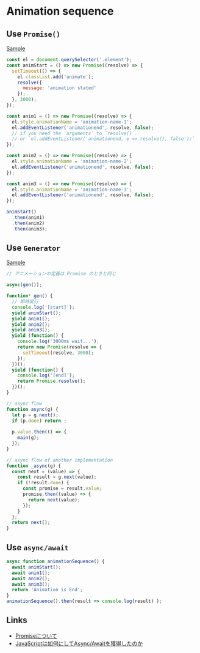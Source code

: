 # Animation sequence

## Use `Promise()`
[Sample](https://jsfiddle.net/walfo/07xphesh/)

```js
const el = document.querySelector('.element');
const animStart = () => new Promise((resolve) => {
  setTimeout(() => {
    el.classList.add('animate');
    resolve({
      message: 'animation stated'
    });
  }, 3000);
});

const anim1 = () => new Promise((resolve) => {
  el.style.animationName = 'animation-name-1';
  el.addEventListener('animationend', resolve, false);
  // if you need the `arguments` to `resolve()`.
  // or `el.addEventListener('animationend, e => resolve(), false');`
});

const anim2 = () => new Promise((resolve) => {
  el.style.animationName = 'animation-name-2';
  el.addEventListener('animationend', resolve, false);
});

const anim3 = () => new Promise((resolve) => {
  el.style.animationName = 'animation-name-3';
  el.addEventListener('animationend', resolve, false);
});

animStart()
  .then(anim1)
  .then(anim2)
  .then(anim3);
```

## Use `Generator`
[Sample](https://jsfiddle.net/walfo/36p3cpts/)

```js
// アニメーションの定義は Promise のときと同じ

async(gen());

function* gen() {
  // 即時実行
  console.log('[start]');
  yield animStart();
  yield anim1();
  yield anim2();
  yield anim3();
  yield (function() {
    console.log('3000ms wait...');
    return new Promise(resolve => {
      setTimeout(resolve, 3000);
    });
  })();
  yield (function() {
    console.log('[end]');
    return Promise.resolve();
  })();
}

// async flow
function async(g) {
  let p = g.next();
  if (p.done) return ;
  
  p.value.then(() => {
    main(g);
  });
}

// async flow of another implementation
function _async(g) {
  const next = (value) => {
    const result = g.next(value);
    if (!result.done) {
      const promise = result.value;
      promise.then((value) => {
        return next(value);
      });
    }
  };
  return next();
}
```

## Use `async/await`

```js
async function animationSequence() {
  await animStart();
  await anim1();
  await anim2();
  await anim3();
  return 'Animation is End';
}
animationSequence().then(result => console.log(result) );
```

## Links
- [Promiseについて](http://js-next.hatenablog.com/entry/2013/11/28/093230)
- [JavaScriptは如何にしてAsync/Awaitを獲得したのか](http://qiita.com/gaogao_9/items/5417d01b4641357900c7)
